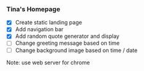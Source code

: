 ### Tina's Homepage 

- [x] Create static landing page
- [x] Add navigation bar
- [x] Add random quote generator and display
- [ ] Change greeting message based on time
- [ ] Change background image based on time / date

Note: use web server for chrome
